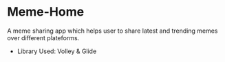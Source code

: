 # Meme-Home

A meme sharing app which helps user to share
latest and trending memes over different plateforms.

* Library Used: Volley & Glide
        


